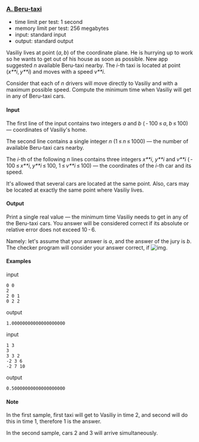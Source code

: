 ### [A. Beru-taxi](http://codeforces.com/problemset/problem/706/A)

- time limit per test: 1 second
- memory limit per test: 256 megabytes
- input: standard input
- output: standard output

Vasiliy lives at point (*a*, *b*) of the coordinate plane. He is hurrying up to work so he wants to get out of his house as soon as possible. New app suggested *n* available Beru-taxi nearby. The *i*-th taxi is located at point (*x**i*, *y**i*) and moves with a speed *v**i*.

Consider that each of *n* drivers will move directly to Vasiliy and with a maximum possible speed. Compute the minimum time when Vasiliy will get in any of Beru-taxi cars.

#### Input

The first line of the input contains two integers *a* and *b* ( - 100 ≤ *a*, *b* ≤ 100) — coordinates of Vasiliy's home.

The second line contains a single integer *n* (1 ≤ *n* ≤ 1000) — the number of available Beru-taxi cars nearby.

The *i*-th of the following *n* lines contains three integers *x**i*, *y**i* and *v**i* ( - 100 ≤ *x**i*, *y**i* ≤ 100, 1 ≤ *v**i* ≤ 100) — the coordinates of the *i*-th car and its speed.

It's allowed that several cars are located at the same point. Also, cars may be located at exactly the same point where Vasiliy lives.

#### Output

Print a single real value — the minimum time Vasiliy needs to get in any of the Beru-taxi cars. You answer will be considered correct if its absolute or relative error does not exceed 10 - 6.

Namely: let's assume that your answer is *a*, and the answer of the jury is *b*. The checker program will consider your answer correct, if ![img](http://codeforces.com/predownloaded/c6/2e/c62ea64d4651240724c5ac4779b671c741edec24.png).

#### Examples

input

```
0 0
2
2 0 1
0 2 2

```

output

```
1.00000000000000000000
```

input

```
1 3
3
3 3 2
-2 3 6
-2 7 10

```

output

```
0.50000000000000000000
```

#### Note

In the first sample, first taxi will get to Vasiliy in time 2, and second will do this in time 1, therefore 1 is the answer.

In the second sample, cars 2 and 3 will arrive simultaneously.